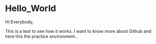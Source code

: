 # Hello_World

Hi Everybody,

This is a test to see how it works.
I want to know more about Github and here this the practice environment..
